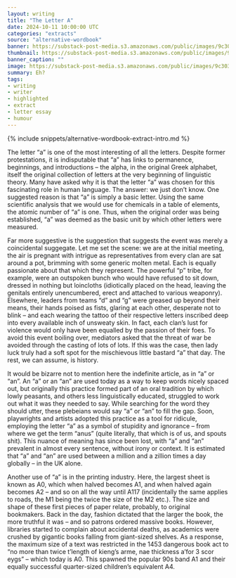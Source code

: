 ```yaml
---
layout: writing
title: "The Letter A"
date: 2024-10-11 10:00:00 UTC
categories: "extracts"
source: "alternative-wordbook"
banner: https://substack-post-media.s3.amazonaws.com/public/images/9c303184-14dc-405a-bf21-438797065fa1_1024x1024.jpeg
thumbnail: https://substack-post-media.s3.amazonaws.com/public/images/9c303184-14dc-405a-bf21-438797065fa1_1024x1024.jpeg
banner_caption: "" 
image: https://substack-post-media.s3.amazonaws.com/public/images/9c303184-14dc-405a-bf21-438797065fa1_1024x1024.jpeg
summary: Eh? 
tags:
- writing
- writer
- highlighted
- extract
- letter essay
- humour
---
```

{% include snippets/alternative-wordbook-extract-intro.md %}

The letter “a” is one of the most interesting of all the letters. Despite former protestations, it is indisputable that “a” has links to permanence, beginnings, and introductions – the alpha, in the original Greek alphabet, itself the original collection of letters at the very beginning of linguistic theory. Many have asked why it is that the letter “a” was chosen for this fascinating role in human language. The answer: we just don’t know. One suggested reason is that “a” is simply a basic letter. Using the same scientific analysis that we would use for chemicals in a table of elements, the atomic number of “a” is one. Thus, when the original order was being established, “a” was deemed as the basic unit by which other letters were measured.

Far more suggestive is the suggestion that suggests the event was merely a coincidental suggegate. Let me set the scene: we are at the initial meeting, the air is pregnant with intrigue as representatives from every clan are sat around a pot, brimming with some generic molten metal. Each is equally passionate about that which they represent. The powerful “p” tribe, for example, were an outspoken bunch who would have refused to sit down, dressed in nothing but loincloths (idiotically placed on the head, leaving the genitals entirely unencumbered, erect and attached to various weaponry). Elsewhere, leaders from teams “d” and “g” were greased up beyond their means, their hands poised as fists, glaring at each other, desperate not to blink – and each wearing the tattoo of their respective letters inscribed deep into every available inch of unsweaty skin. In fact, each clan’s lust for violence would only have been equalled by the passion of their foes. To avoid this event boiling over, mediators asked that the threat of war be avoided through the casting of lots of lots. If this was the case, then lady luck truly had a soft spot for the mischievous little bastard “a” that day. The rest, we can assume, is history.

It would be bizarre not to mention here the indefinite article, as in “a” or “an”. An “a” or an “an” are used today as a way to keep words nicely spaced out, but originally this practice formed part of an oral tradition by which lowly peasants, and others less linguistically educated, struggled to work out what it was they needed to say. While searching for the word they should utter, these plebeians would say “a” or “an” to fill the gap. Soon, playwrights and artists adopted this practice as a tool for ridicule, employing the letter “a” as a symbol of stupidity and ignorance – from where we get the term “anus” (quite literally, that which is of us, and spouts shit). This nuance of meaning has since been lost, with “a” and “an” prevalent in almost every sentence, without irony or context. It is estimated that “a” and “an” are used between a million and a zillion times a day globally – in the UK alone.

Another use of “a” is in the printing industry. Here, the largest sheet is known as A0, which when halved becomes A1, and when halved again becomes A2 – and so on all the way until A117 (incidentally the same applies to roads, the M1 being the twice the size of the M2 etc.). The size and shape of these first pieces of paper relate, probably, to original bookmakers. Back in the day, fashion dictated that the larger the book, the more truthful it was – and so patrons ordered massive books. However, libraries started to complain about accidental deaths, as academics were crushed by gigantic books falling from giant-sized shelves. As a response, the maximum size of a text was restricted in the 1453 dangerous book act to “no more than twice t’length of kieng’s arme, nae thickness a’for 3 scor eygs” – which today is A0. This spawned the popular 90s band A1 and their equally successful quarter-sized children’s equivalent A4.